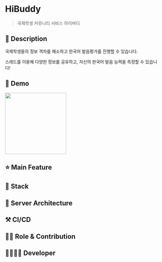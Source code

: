 # HiBuddy

> 국제학생 커뮤니티 서비스 하이버디 

## 📖 Description
국제학생들의 정보 격차를 해소하고 한국어 발음평가를 진행할 수 있습니다. 

스레드를 이용해 다양한 정보를 공유하고, 자신의 한국어 발음 능력을 측정할 수 있습니다! 

## :baby_chick: Demo
<p float = "left">
  <img src = "https://github.com/user-attachments/assets/8c2f9ddb-3382-4f04-8f6e-065c687e9472" width = 200 />

## ⭐ Main Feature

## 🔧 Stack

## 🔨 Server Architecture

## ⚒ CI/CD

## 👨‍💻 Role & Contribution

## 👨‍👩‍👧‍👦 Developer
